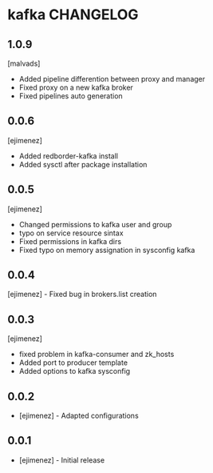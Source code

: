 # kafka CHANGELOG

## 1.0.9
[malvads]
- Added pipeline differention between proxy and manager
- Fixed proxy on a new kafka broker
- Fixed pipelines auto generation

## 0.0.6
 [ejimenez]
- Added redborder-kafka install
- Added sysctl after package installation

## 0.0.5
 [ejimenez] 
- Changed permissions to kafka user and group
- typo on service resource sintax
- Fixed permissions in kafka dirs
- Fixed typo on memory assignation in sysconfig kafka

## 0.0.4
 [ejimenez] - Fixed bug in brokers.list creation

## 0.0.3
 [ejimenez] 
- fixed problem in kafka-consumer and zk_hosts
- Added port to producer template  
- Added options to kafka sysconfig

## 0.0.2
- [ejimenez] - Adapted configurations

## 0.0.1
- [ejimenez] - Initial release
